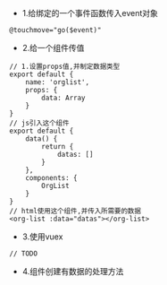 - 1.给绑定的一个事件函数传入event对象

````
@touchmove="go($event)"
````

- 2.给一个组件传值

````
// 1.设置props值,并制定数据类型
export default {
	name: 'orglist',
	props: {
		data: Array
	}
}
// js引入这个组件
export default {
	data() {
		return {
			datas: []
		}
	},
	components: {
		OrgList
	}
}
// html使用这个组件,并传入所需要的数据
<org-list :data="datas"></org-list>
````

- 3.使用vuex

````
// TODO
````

- 4.组件创建有数据的处理方法

````

````